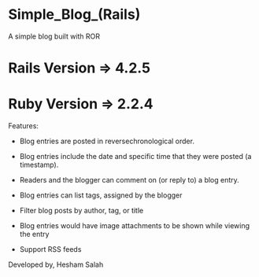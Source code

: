 # Simple_Blog_(Rails)
A simple blog built with ROR

# Rails Version => 4.2.5
# Ruby Version => 2.2.4

Features:

  - Blog entries are posted in reverse­chronological order.

  - Blog entries include the date and specific time that they were posted (a timestamp).

  - Readers and the blogger can comment on (or reply to) a blog entry.

  - Blog entries can list tags, assigned by the blogger

  - Filter blog posts by author, tag, or title

  - Blog entries would have image attachments to be shown while viewing the entry

  - Support RSS feeds

Developed by, Hesham Salah
